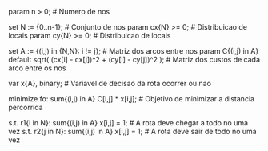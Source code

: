 param n > 0;	# Numero de nos

set N := {0..n-1};    # Conjunto de nos
param cx{N} >= 0;  # Distribuicao de locais
param cy{N} >= 0;  # Distribuicao de locais

set A := {(i,j) in {N,N}: i != j};	# Matriz dos arcos entre nos
param C{(i,j) in A} default sqrt( (cx[i] - cx[j])^2 + (cy[i] - cy[j])^2 );	# Matriz dos custos de cada arco entre os nos

var x{A}, binary;	# Variavel de decisao da rota ocorrer ou nao


minimize fo: sum{(i,j) in A} C[i,j] * x[i,j];	# Objetivo de minimizar a distancia percorrida

s.t. r1{i in N}: sum{(i,j) in A} x[i,j] = 1;	# A rota deve chegar a todo no uma vez
s.t. r2{j in N}: sum{(i,j) in A} x[i,j] = 1;	# A rota deve sair de todo no uma vez